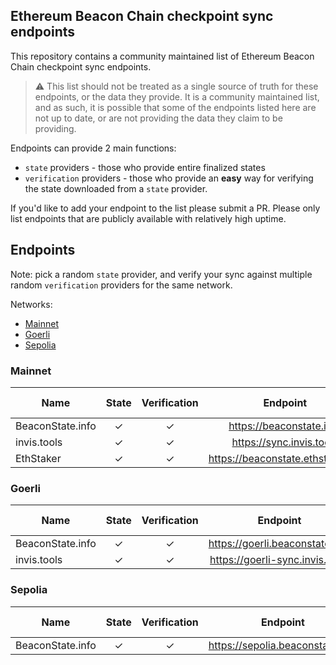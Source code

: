 ## Ethereum Beacon Chain checkpoint sync endpoints

This repository contains a community maintained list of Ethereum Beacon Chain checkpoint sync endpoints.

> :warning: This list should not be treated as a single source of truth for these endpoints, or the data they provide. It is a community maintained list, and as such, it is possible that some of the endpoints listed here are not up to date, or are not providing the data they claim to be providing.

Endpoints can provide 2 main functions:
- `state` providers - those who provide entire finalized states
- `verification` providers - those who provide an **easy** way for verifying the state downloaded from a `state` provider.

If you'd like to add your endpoint to the list please submit a PR. Please only list endpoints that are publicly available with relatively high uptime.

## Endpoints
Note: pick a random `state` provider, and verify your sync against multiple random `verification` providers for the same network.

Networks:
- [Mainnet](#mainnet)
- [Goerli](#goerli)
- [Sepolia](#sepolia)

### Mainnet
| Name      | State | Verification |                  Endpoint                   |            Contact details             | Notes |
| --------- |:-----:|:------------:|:-------------------------------------------:|:--------------------------------------:|:----- |
| BeaconState.info |✓      |✓             |https://beaconstate.info                    |                                        |       |
| invis.tools | ✓ | ✓ | https://sync.invis.tools | [@0xinvis](https://twitter.com/0xinvis) | [Uptime](https://status.invis.tools) |
| EthStaker | ✓ | ✓ | https://beaconstate.ethstaker.cc | [@remy_roy](https://twitter.com/remy_roy) |       |

### Goerli
| Name      | State | Verification |                  Endpoint                   |            Contact details             | Notes |
| --------- |:-----:|:------------:|:-------------------------------------------:|:--------------------------------------:|:----- |
| BeaconState.info |✓      |✓             |https://goerli.beaconstate.info             |                                        |       |
| invis.tools | ✓ | ✓ | https://goerli-sync.invis.tools | [@0xinvis](https://twitter.com/0xinvis) |  |

### Sepolia
| Name      | State | Verification |                   Endpoint                   |            Contact details             | Notes |
| --------- |:-----:|:------------:|:--------------------------------------------:|:--------------------------------------:|:----- |
|BeaconState.info|✓      |✓             |https://sepolia.beaconstate.info             |                                        |       |
